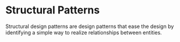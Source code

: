 #  Structural Patterns

Structural design patterns are design patterns that ease the design by identifying a simple way to realize relationships between entities.
